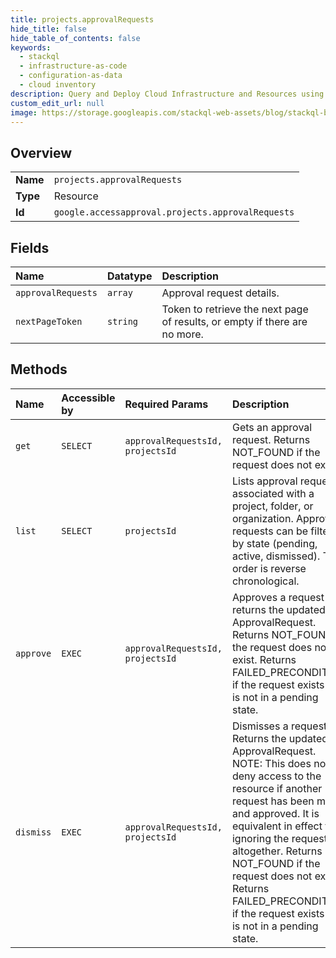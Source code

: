 ```yaml
---
title: projects.approvalRequests
hide_title: false
hide_table_of_contents: false
keywords:
  - stackql
  - infrastructure-as-code
  - configuration-as-data
  - cloud inventory
description: Query and Deploy Cloud Infrastructure and Resources using SQL
custom_edit_url: null
image: https://storage.googleapis.com/stackql-web-assets/blog/stackql-blog-post-featured-image.png
---
```

  
    

## Overview
<table><tbody>
<tr><td><b>Name</b></td><td><code>projects.approvalRequests</code></td></tr>
<tr><td><b>Type</b></td><td>Resource</td></tr>
<tr><td><b>Id</b></td><td><code>google.accessapproval.projects.approvalRequests</code></td></tr>
</tbody></table>

## Fields
| Name | Datatype | Description |
|:-----|:---------|:------------|
| `approvalRequests` | `array` | Approval request details. |
| `nextPageToken` | `string` | Token to retrieve the next page of results, or empty if there are no more. |
## Methods
| Name | Accessible by | Required Params | Description |
|:-----|:--------------|:----------------|:------------|
| `get` | `SELECT` | `approvalRequestsId, projectsId` | Gets an approval request. Returns NOT_FOUND if the request does not exist. |
| `list` | `SELECT` | `projectsId` | Lists approval requests associated with a project, folder, or organization. Approval requests can be filtered by state (pending, active, dismissed). The order is reverse chronological. |
| `approve` | `EXEC` | `approvalRequestsId, projectsId` | Approves a request and returns the updated ApprovalRequest. Returns NOT_FOUND if the request does not exist. Returns FAILED_PRECONDITION if the request exists but is not in a pending state. |
| `dismiss` | `EXEC` | `approvalRequestsId, projectsId` | Dismisses a request. Returns the updated ApprovalRequest. NOTE: This does not deny access to the resource if another request has been made and approved. It is equivalent in effect to ignoring the request altogether. Returns NOT_FOUND if the request does not exist. Returns FAILED_PRECONDITION if the request exists but is not in a pending state. |
